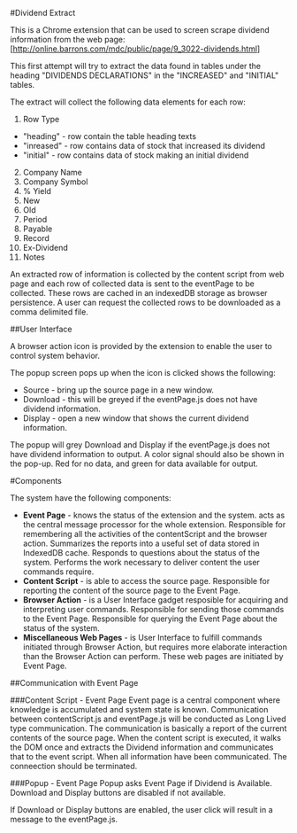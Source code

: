 #Dividend Extract

This is a Chrome extension that can be used to screen scrape dividend information 
from the web page:
[http://online.barrons.com/mdc/public/page/9_3022-dividends.html]

This first attempt will try to extract the data found in tables under the 
heading "DIVIDENDS DECLARATIONS" in the  "INCREASED" and "INITIAL" tables. 

The extract will collect the following data elements for each row:

1. Row Type
  * "heading" - row contain the table heading texts
  * "inreased" - row contains data of stock that increased its dividend
  * "initial" - row contains data of stock making an initial dividend
2. Company Name
3. Company Symbol
4. % Yield
5. New
6. Old
7. Period
8. Payable
9. Record
10. Ex-Dividend
11. Notes

An extracted row of information is collected by the content script from web page and 
each row of collected data is sent 
to the eventPage to be collected.  These rows are cached in an indexedDB
storage as browser persistence.  A user can request the collected rows to be 
downloaded as
a comma delimited file. 

##User Interface

A browser action icon is provided by the extension to enable the user to control system
behavior.

The popup screen pops up when the icon is clicked shows the following:

+ Source - bring up the source page in a new window.
+ Download - this will be greyed if the eventPage.js does not have dividend information.
+ Display - open a new window that shows the current dividend information.

The popup will grey Download and Display if the eventPage.js does not have dividend
information to output.  A color signal should also be shown in the pop-up.  Red for 
no data, and green for data available for output.

#Components

The system have the following components:

+ **Event Page** - knows the status of the extension and the system. acts as the central
   message processor for the whole extension. Responsible for remembering all the
   activities of the contentScript and the browser action.  Summarizes the reports into
   a useful set of data stored in IndexedDB cache. Responds to questions about the status
   of the system.  Performs the work necessary to deliver content the user commands require.
+ **Content Script** - is able to access the source page.  Responsible for reporting the content
   of the source page to the Event Page.
+ **Browser Action** - is a User Interface gadget resposible for acquiring and interpreting
   user commands.  Responsible for sending those commands to the Event Page. Responsible
   for querying the Event Page about the status of the system.
+ **Miscellaneous Web Pages** - is User Interface to fulfill commands initiated through
   Browser Action, but requires more elaborate interaction than the Browser Action can
   perform.  These web pages are initiated by Event Page.

##Communication with Event Page

###Content Script - Event Page
Event page is a central component where knowledge is accumulated and system state is known.
Communication between contentScript.js and eventPage.js will be conducted as Long Lived
type communication.  The communication is basically a report of the current contents of
the source page. When the content script is executed, it walks the DOM once and extracts
the Dividend information and communicates that to the event script. When all information
have been communicated.  The conneection should be terminated.

###Popup - Event Page
Popup asks Event Page if Dividend is Available.  Download and Display buttons are disabled
if not available.

If Download or Display buttons are enabled, the user click will result in a message to the
eventPage.js.



